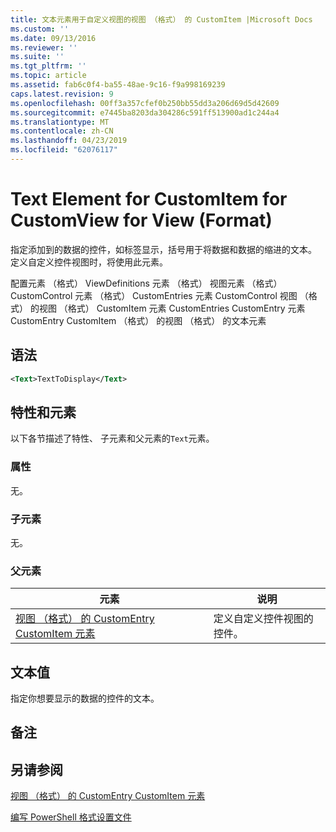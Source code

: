 ```yaml
---
title: 文本元素用于自定义视图的视图 （格式） 的 CustomItem |Microsoft Docs
ms.custom: ''
ms.date: 09/13/2016
ms.reviewer: ''
ms.suite: ''
ms.tgt_pltfrm: ''
ms.topic: article
ms.assetid: fab6c0f4-ba55-48ae-9c16-f9a998169239
caps.latest.revision: 9
ms.openlocfilehash: 00ff3a357cfef0b250bb55dd3a206d69d5d42609
ms.sourcegitcommit: e7445ba8203da304286c591ff513900ad1c244a4
ms.translationtype: MT
ms.contentlocale: zh-CN
ms.lasthandoff: 04/23/2019
ms.locfileid: "62076117"
---
```

# <a name="text-element-for-customitem-for-customview-for-view-format"></a>Text Element for CustomItem for CustomView for View (Format)

指定添加到的数据的控件，如标签显示，括号用于将数据和数据的缩进的文本。 定义自定义控件视图时，将使用此元素。

配置元素 （格式） ViewDefinitions 元素 （格式） 视图元素 （格式） CustomControl 元素 （格式） CustomEntries 元素 CustomControl 视图 （格式） 的视图 （格式） CustomItem 元素 CustomEntries CustomEntry 元素CustomEntry CustomItem （格式） 的视图 （格式） 的文本元素

## <a name="syntax"></a>语法

```xml
<Text>TextToDisplay</Text>
```

## <a name="attributes-and-elements"></a>特性和元素

以下各节描述了特性、 子元素和父元素的`Text`元素。

### <a name="attributes"></a>属性

无。

### <a name="child-elements"></a>子元素

无。

### <a name="parent-elements"></a>父元素

|元素|说明|
|-------------|-----------------|
|[视图 （格式） 的 CustomEntry CustomItem 元素](./customitem-element-for-customentry-for-customcontrol-for-view-format.md)|定义自定义控件视图的控件。|

## <a name="text-value"></a>文本值

指定你想要显示的数据的控件的文本。

## <a name="remarks"></a>备注

## <a name="see-also"></a>另请参阅

[视图 （格式） 的 CustomEntry CustomItem 元素](./customitem-element-for-customentry-for-customcontrol-for-view-format.md)

[编写 PowerShell 格式设置文件](./writing-a-powershell-formatting-file.md)
